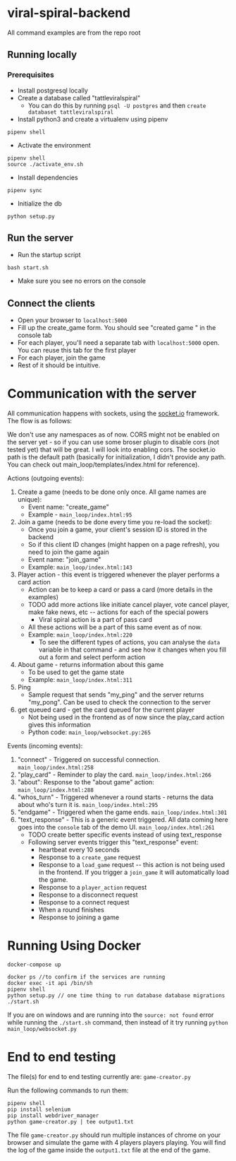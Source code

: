 # viral-spiral-backend

All command examples are from the repo root

## Running locally

### Prerequisites

- Install postgresql locally
- Create a database called "tattleviralspiral"
  - You can do this by running `psql -U postgres` and then `create databaset tattleviralspiral`
- Install python3 and create a virtualenv using pipenv

```
pipenv shell
```

- Activate the environment

```
pipenv shell
source ./activate_env.sh
```

- Install dependencies

```
pipenv sync
```

- Initialize the db

```
python setup.py
```

## Run the server

- Run the startup script

```
bash start.sh
```

- Make sure you see no errors on the console

## Connect the clients

- Open your browser to `localhost:5000`
- Fill up the create_game form. You should see "created game <gamename>" in the
  console tab
- For each player, you'll need a separate tab with `localhost:5000` open. You
  can reuse this tab for the first player
- For each player, join the game
- Rest of it should be intuitive.

# Communication with the server

All communication happens with sockets, using the [socket.io](https://socket.io/) framework. The flow is as follows:

We don't use any namespaces as of now. CORS might not be enabled on the server yet -
so if you can use some broser plugin to disable cors (not tested yet) that will
be great. I will look into enabling cors. The socket.io path is the default
path (basically for initialization, I didn't provide any path. You can check
out main_loop/templates/index.html for reference).

Actions (outgoing events):

1. Create a game (needs to be done only once. All game names are unique):
   - Event name: "create_game"
   - Example - `main_loop/index.html:95`
2. Join a game (needs to be done every time you re-load the socket):
   - Once you join a game, your client's session ID is stored in the backend
   - So if this client ID changes (might happen on a page refresh), you need
     to join the game again
   - Event name: "join_game"
   - Example: `main_loop/index.html:143`
3. Player action - this event is triggered whenever the player performs a card
   action
   - Action can be to keep a card or pass a card (more details in the examples)
   - TODO add more actions like initiate cancel player, vote cancel player,
     make fake news, etc -- actions for each of the special powers
     - Viral spiral action is a part of pass card
   - All these actions will be a part of this same event as of now.
   - Example: `main_loop/index.html:220`
     - To see the different types of actions, you can analyse the `data`
       variable in that command - and see how it changes when you fill out a
       form and select perform action
4. About game - returns information about this game
   - To be used to get the game state
   - Example: `main_loop/index.html:311`
5. Ping
   - Sample request that sends "my_ping" and the server returns "my_pong". Can
     be used to check the connection to the server
6. get queued card - get the card queued for the current player
   - Not being used in the frontend as of now since the play_card action gives
     this information
   - Python code: `main_loop/websocket.py:265`

Events (incoming events):

1. "connect" - Triggered on successful connection. `main_loop/index.html:258`
2. "play_card" - Reminder to play the card. `main_loop/index.html:266`
3. "about": Response to the "about game" action: `main_loop/index.html:288`
4. "whos_turn" - Triggered whenever a round starts - returns the data about
   who's turn it is. `main_loop/index.html:295`
5. "endgame" - Triggered when the game ends. `main_loop/index.html:301`
6. "text_response" - This is a generic event triggered. All data coming here
   goes into the `console` tab of the demo UI. `main_loop/index.html:261`
   - TODO create better specific events instead of using text_response
   - Following server events trigger this "text_response" event:
     - heartbeat every 10 seconds
     - Response to a `create_game` request
     - Response to a `load_game` request -- this action is not being used in
       the frontend. If you trigger a `join_game` it will automatically load
       the game.
     - Response to a `player_action` request
     - Response to a disconnect request
     - Response to a connect request
     - When a round finishes
     - Response to joining a game

# Running Using Docker

```
docker-compose up

docker ps //to confirm if the services are running
docker exec -it api /bin/sh
pipenv shell
python setup.py // one time thing to run database database migrations
./start.sh
```
If you are on windows and are running into the `source: not found` error while running the `./start.sh` command, then instead of it try running `python main_loop/websocket.py`

# End to end testing

The file(s) for end to end testing currently are: `game-creator.py`

Run the following commands to run them:

```
pipenv shell
pip install selenium
pip install webdriver_manager
python game-creator.py | tee output1.txt
```

The file `game-creator.py` should run multiple instances of chrome on your browser and simulate the game with 4 players players playing. You will find the log of the game inside the `output1.txt` file at the end of the game. 